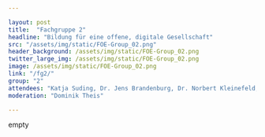```yaml
---

layout: post
title:  "Fachgruppe 2"
headline: "Bildung für eine offene, digitale Gesellschaft"
src: "/assets/img/static/FOE-Group_02.png"
header_background: /assets/img/static/FOE-Group_02.png
twitter_large_img: /assets/img/static/FOE-Group_02.png
image: /assets/img/static/FOE-Group_02.png
link: "/fg2/"
group: "2"
attendees: "Katja Suding, Dr. Jens Brandenburg, Dr. Norbert Kleinefeld, Aliki Kaiser, Nele Hirsch, Frank J. Müller, Mario Ganz, Jan Neumann und Manfred Steger"
moderation: "Dominik Theis"

---
```

empty
